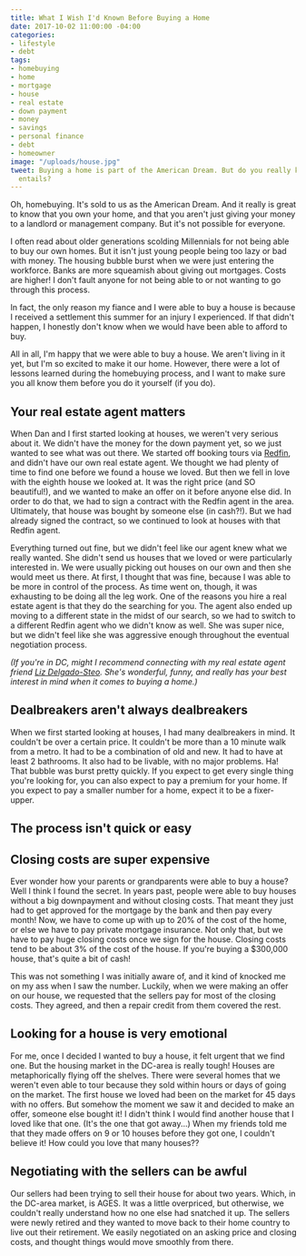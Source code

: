 ```yaml
---
title: What I Wish I'd Known Before Buying a Home
date: 2017-10-02 11:00:00 -04:00
categories:
- lifestyle
- debt
tags:
- homebuying
- home
- mortgage
- house
- real estate
- down payment
- money
- savings
- personal finance
- debt
- homeowner
image: "/uploads/house.jpg"
tweet: Buying a home is part of the American Dream. But do you really know what it
  entails?
---
```


Oh, homebuying. It's sold to us as the American Dream. And it really is great to know that you own your home, and that you aren't just giving your money to a landlord or management company. But it's not possible for everyone.

I often read about older generations scolding Millennials for not being able to buy our own homes. But it isn't just young people being too lazy or bad with money. The housing bubble burst when we were just entering the workforce. Banks are more squeamish about giving out mortgages. Costs are higher! I don't fault anyone for not being able to or not wanting to go through this process.

In fact, the only reason my fiance and I were able to buy a house is because I received a settlement this summer for an injury I experienced. If that didn't happen, I honestly don't know when we would have been able to afford to buy. 

All in all, I'm happy that we were able to buy a house. We aren't living in it yet, but I'm so excited to make it our home. However, there were a lot of lessons learned during the homebuying process, and I want to make sure you all know them before you do it yourself (if you do).

## Your real estate agent matters

When Dan and I first started looking at houses, we weren't very serious about it. We didn't have the money for the down payment yet, so we just wanted to see what was out there. We started off booking tours via [Redfin](http://www.redfin.com), and didn't have our own real estate agent. We thought we had plenty of time to find one before we found a house we loved. But then we fell in love with the eighth house we looked at. It was the right price (and SO beautiful!), and we wanted to make an offer on it before anyone else did. In order to do that, we had to sign a contract with the Redfin agent in the area. Ultimately, that house was bought by someone else (in cash?!). But we had already signed the contract, so we continued to look at houses with that Redfin agent.

Everything turned out fine, but we didn't feel like our agent knew what we really wanted. She didn't send us houses that we loved or were particularly interested in. We were usually picking out houses on our own and then she would meet us there. At first, I thought that was fine, because I was able to be more in control of the process. As time went on, though, it was exhausting to be doing all the leg work. One of the reasons you hire a real estate agent is that they do the searching for you. The agent also ended up moving to a different state in the midst of our search, so we had to switch to a different Redfin agent who we didn't know as well. She was super nice, but we didn't feel like she was aggressive enough throughout the eventual negotiation process.

*(If you're in DC, might I recommend connecting with my real estate agent friend [Liz Delgado-Steo](http://jasonmartingroup.com/about/Elizabeth-Delgado-Steo/6689). She's wonderful, funny, and really has your best interest in mind when it comes to buying a home.)*

## Dealbreakers aren't always dealbreakers

When we first started looking at houses, I had many dealbreakers in mind. It couldn't be over a certain price. It couldn't be more than a 10 minute walk from a metro. It had to be a combination of old and new. It had to have at least 2 bathrooms. It also had to be livable, with no major problems. Ha! That bubble was burst pretty quickly. If you expect to get every single thing you're looking for, you can also expect to pay a premium for your home. If you expect to pay a smaller number for a home, expect it to be a fixer-upper.

## The process isn't quick or easy

## Closing costs are super expensive

Ever wonder how your parents or grandparents were able to buy a house? Well I think I found the secret. In years past, people were able to buy houses without a big downpayment and without closing costs. That meant they just had to get approved for the mortgage by the bank and then pay every month! Now, we have to come up with up to 20% of the cost of the home, or else we have to pay private mortgage insurance. Not only that, but we have to pay huge closing costs once we sign for the house. Closing costs tend to be about 3% of the cost of the house. If you're buying a $300,000 house, that's quite a bit of cash!

This was not something I was initially aware of, and it kind of knocked me on my ass when I saw the number. Luckily, when we were making an offer on our house, we requested that the sellers pay for most of the closing costs. They agreed, and then a repair credit from them covered the rest.

## Looking for a house is very emotional

For me, once I decided I wanted to buy a house, it felt urgent that we find one. But the housing market in the DC-area is really tough! Houses are metaphorically flying off the shelves. There were several homes that we weren't even able to tour because they sold within hours or days of going on the market. The first house we loved had been on the market for 45 days with no offers. But somehow the moment we saw it and decided to make an offer, someone else bought it! I didn't think I would find another house that I loved like that one. (It's the one that got away...) When my friends told me that they made offers on 9 or 10 houses before they got one, I couldn't believe it! How could you love that many houses?? 

## Negotiating with the sellers can be awful

Our sellers had been trying to sell their house for about two years. Which, in the DC-area market, is AGES. It was a little overpriced, but otherwise, we couldn't really understand how no one else had snatched it up. The sellers were newly retired and they wanted to move back to their home country to live out their retirement. We easily negotiated on an asking price and closing costs, and thought things would move smoothly from there.